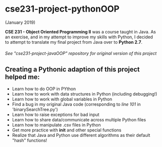# cse231-project-pythonOOP

(January 2019)

**CSE 231 - Object Oriented Programming II** was a course taught in Java. As an exercise, and in my attempt to improve my skills with Python, I decided to attempt to translate my final project from Java over to __Python 2.7__.
###### _See "cse231-project-javaOOP" repository for original version of this project_

## Creating a Pythonic adaption of this project helped me:

* Learn how to do OOP in PYthon
* Learn how to work with data structures in Python (including debugging!)
* Learn how to work with global variables in Python
* Find a bug in my original Java code (corresponding to _line 101_ in 'binarySearchTree.py')
* Learn how to raise exceptions for bad input
* Learn how to share data/communicate across multiple Python files
* Learn how to manipulate .csv files in Python
* Get more practice with __init__ and other special functions
* Realize that Java and Python use different algorithms as their default "hash" functions!
